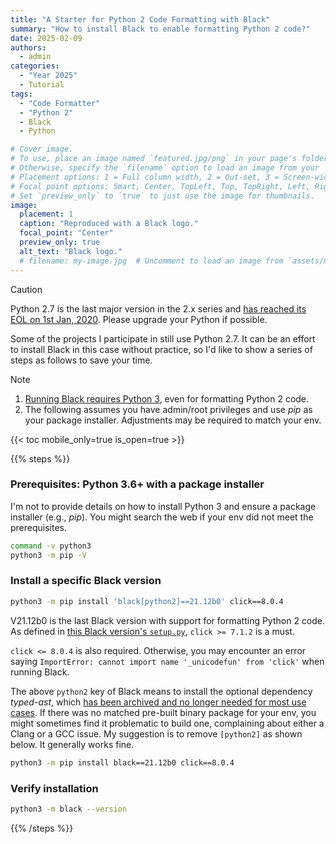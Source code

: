 ```yaml
---
title: "A Starter for Python 2 Code Formatting with Black"
summary: "How to install Black to enable formatting Python 2 code?"
date: 2025-02-09
authors:
  - admin
categories:
  - "Year 2025"
  - Tutorial
tags:
  - "Code Formatter"
  - "Python 2"
  - Black
  - Python

# Cover image.
# To use, place an image named `featured.jpg/png` in your page's folder.
# Otherwise, specify the `filename` option to load an image from your `assets/media/` folder.
# Placement options: 1 = Full column width, 2 = Out-set, 3 = Screen-width
# Focal point options: Smart, Center, TopLeft, Top, TopRight, Left, Right, BottomLeft, Bottom, BottomRight
# Set `preview_only` to `true` to just use the image for thumbnails.
image:
  placement: 1
  caption: "Reproduced with a Black logo."
  focal_point: "Center"
  preview_only: true
  alt_text: "Black logo."
  # filename: my-image.jpg  # Uncomment to load an image from `assets/media/` instead.
---
```


> [!CAUTION]
>
> Python 2.7 is the last major version in the 2.x series and [has reached its EOL on 1st Jan, 2020](https://www.python.org/doc/sunset-python-2). Please upgrade your Python if possible.

Some of the projects I participate in still use Python 2.7. It can be an effort to install Black in this case without practice, so I'd like to show a series of steps as follows to save your time.

> [!NOTE]
>
> 1. [Running Black requires Python 3](https://github.com/psf/black/blob/21.12b0/docs/faq.md#does-black-support-python-2), even for formatting Python 2 code.
> 2. The following assumes you have admin/root privileges and use _pip_ as your package installer. Adjustments may be required to match your env.

{{< toc mobile_only=true is_open=true >}}

{{% steps %}}

### Prerequisites: Python 3.6+ with a package installer

I'm not to provide details on how to install Python 3 and ensure a package installer (e.g., _pip_). You might search the web if your env did not meet the prerequisites.

```bash
command -v python3
python3 -m pip -V
```

### Install a specific Black version

```bash
python3 -m pip install 'black[python2]==21.12b0' click==8.0.4
```

V21.12b0 is the last Black version with support for formatting Python 2 code. As defined in [this Black version's `setup.py`](https://github.com/psf/black/blob/f1d4e742c91dd5179d742b0db9293c4472b765f8/setup.py#L100), `click >= 7.1.2` is a must.

`click <= 8.0.4` is also required. Otherwise, you may encounter an error saying `ImportError: cannot import name '_unicodefun' from 'click'` when running Black.

The above `python2` key of Black means to install the optional dependency _typed-ast_, which [has been archived and no longer needed for most use cases](https://github.com/python/typed_ast/issues/179). If there was no matched pre-built binary package for your env, you might sometimes find it problematic to build one, complaining about either a Clang or a GCC issue. My suggestion is to remove `[python2]` as shown below. It generally works fine.

```bash
python3 -m pip install black==21.12b0 click==8.0.4
```

### Verify installation

```bash
python3 -m black --version
```

{{% /steps %}}
